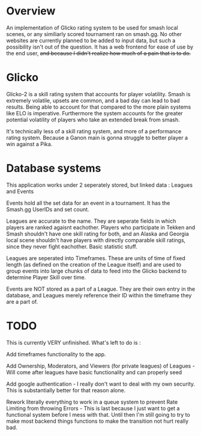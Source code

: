 # Overview
An implementation of Glicko rating system to be used for smash local scenes, or any similiarly scored tournament ran on smash.gg. No other websites are currently planned to be added to input data, but such a possibility isn't out of the question. It has a web frontend for ease of use by the end user, ~~and because I didn't realize how much of a pain that is to do.~~


# Glicko
Glicko-2 is a skill rating system that accounts for player volatility. Smash is extremely volatile, upsets are common, and a bad day can lead to bad results. Being able to account for that compared to the more plain systems like ELO is imperative. Furthermore the system accounts for the greater potential volatility of players who take an extended break from smash.

It's technically less of a skill rating system, and more of a performance rating system. Because a Ganon main is gonna struggle to better player a win against a Pika.

# Database systems
This application works under 2 seperately stored, but linked data : Leagues and Events

Events hold all the set data for an event in a tournament. It has the Smash.gg UserIDs and set count.

Leagues are accurate to the name. They are seperate fields in which players are ranked agaisnt eachother. Players who participate in Tekken and Smash shouldn't have one skill rating for both, and an Alaska and Georgia local scene shouldn't have players with directly comparable skill ratings, since they never fight eachother. Basic statistic stuff.

Leagues are seperated into Timeframes. These are units of time of fixed length (as defined on the creation of the League itself) and are used to group events into large chunks of data to feed into the Glicko backend to determine Player Skill over time.

Events are NOT stored as a part of a League. They are their own entry in the database, and Leagues merely reference their ID within the timeframe they are a part of.

# TODO
This is currently VERY unfinished. What's left to do is :

Add timeframes functionality to the app.

Add Ownership, Moderators, and Viewers (for private leagues) of Leagues - Will come after leagues have basic functionality and can properly seed 

Add google authentication - I really don't want to deal with my own security. This is substantially better for that reason alone.

Rework literally everything to work in a queue system to prevent Rate Limiting from throwing Errors - This is last because I just want to get a functional system before I mess with that. Until then I'm still going to try to make most backend things functions to make the transition not hurt really bad.
